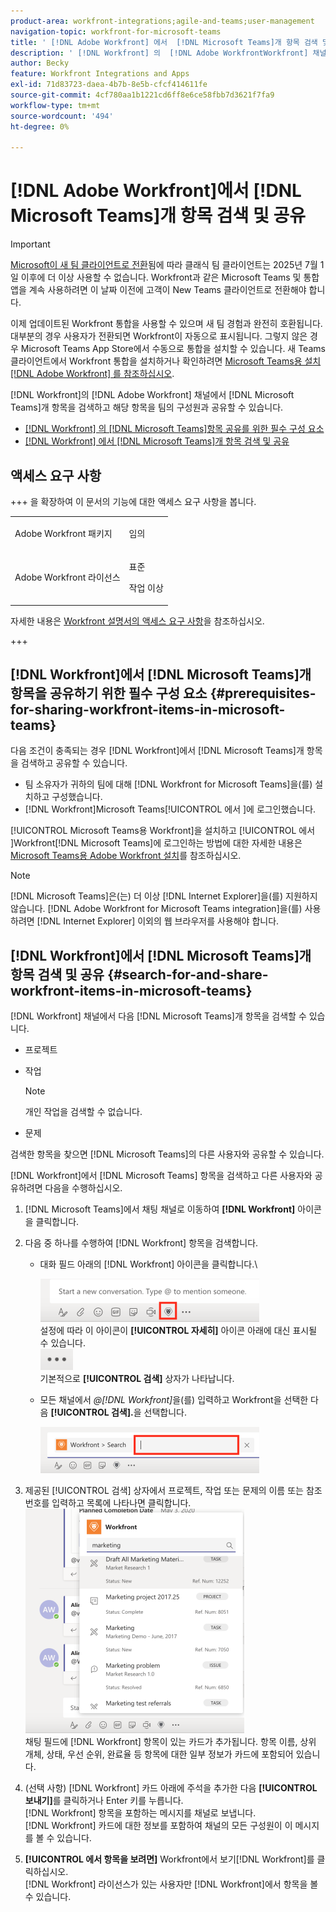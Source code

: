 ```yaml
---
product-area: workfront-integrations;agile-and-teams;user-management
navigation-topic: workfront-for-microsoft-teams
title: ' [!DNL Adobe Workfront] 에서  [!DNL Microsoft Teams]개 항목 검색 및 공유'
description: ' [!DNL Workfront] 의  [!DNL Adobe WorkfrontWorkfront] 채널에서  [!DNL Microsoft Teams] 항목을 검색하고 해당 항목을 팀의 구성원과 공유할 수 있습니다.'
author: Becky
feature: Workfront Integrations and Apps
exl-id: 71d83723-daea-4b7b-8e5b-cfcf414611fe
source-git-commit: 4cf780aa1b1221cd6ff8e6ce58fbb7d3621f7fa9
workflow-type: tm+mt
source-wordcount: '494'
ht-degree: 0%

---
```


# [!DNL Adobe Workfront]에서 [!DNL Microsoft Teams]개 항목 검색 및 공유

>[!IMPORTANT]
>
>[Microsoft이 새 팀 클라이언트로 전환](https://learn.microsoft.com/en-us/microsoftteams/teams-classic-client-end-of-availability)됨에 따라 클래식 팀 클라이언트는 2025년 7월 1일 이후에 더 이상 사용할 수 없습니다. Workfront과 같은 Microsoft Teams 및 통합 앱을 계속 사용하려면 이 날짜 이전에 고객이 New Teams 클라이언트로 전환해야 합니다.
>
>이제 업데이트된 Workfront 통합을 사용할 수 있으며 새 팀 경험과 완전히 호환됩니다. 대부분의 경우 사용자가 전환되면 Workfront이 자동으로 표시됩니다. 그렇지 않은 경우 Microsoft Teams App Store에서 수동으로 통합을 설치할 수 있습니다. 새 Teams 클라이언트에서 Workfront 통합을 설치하거나 확인하려면 [Microsoft Teams용 설치 [!DNL Adobe Workfront] 를 참조하십시오](/help/quicksilver/workfront-integrations-and-apps/using-workfront-with-microsoft-teams/install-workfront-ms-teams.md).

[!DNL Workfront]의 [!DNL Adobe Workfront] 채널에서 [!DNL Microsoft Teams]개 항목을 검색하고 해당 항목을 팀의 구성원과 공유할 수 있습니다.

* [ [!DNL Workfront] 의  [!DNL Microsoft Teams]항목 공유를 위한 필수 구성 요소](#prerequisites-for-sharing-workfront-items-in-microsoft-teams-prerequisites-for-sharing-workfront-items-in-microsoft-teams)
* [ [!DNL Workfront] 에서  [!DNL Microsoft Teams]개 항목 검색 및 공유](#search-for-and-share-adobe-workfront-items-in-microsoft-teams)



## 액세스 요구 사항

+++ 을 확장하여 이 문서의 기능에 대한 액세스 요구 사항을 봅니다.

<table style="table-layout:auto"> 
 <col> 
 <col> 
 <tbody> 
  <tr> 
   <td role="rowheader">Adobe Workfront 패키지</td> 
   <td> <p>임의</p> </td> 
  </tr> 
  <tr> 
   <td role="rowheader">Adobe Workfront 라이선스</td> 
   <td> <p>표준</p>
   <p>작업 이상</p> </td> 
  </tr> 
 </tbody> 
</table>

자세한 내용은 [Workfront 설명서의 액세스 요구 사항](/help/quicksilver/administration-and-setup/add-users/access-levels-and-object-permissions/access-level-requirements-in-documentation.md)을 참조하십시오.

+++

## [!DNL Workfront]에서 [!DNL Microsoft Teams]개 항목을 공유하기 위한 필수 구성 요소 {#prerequisites-for-sharing-workfront-items-in-microsoft-teams}

다음 조건이 충족되는 경우 [!DNL Workfront]에서 [!DNL Microsoft Teams]개 항목을 검색하고 공유할 수 있습니다.

* 팀 소유자가 귀하의 팀에 대해 [!DNL Workfront for Microsoft Teams]을(를) 설치하고 구성했습니다.
* [!DNL Workfront]Microsoft Teams[!UICONTROL 에서 ]에 로그인했습니다.

[!UICONTROL Microsoft Teams용 Workfront]을 설치하고 [!UICONTROL 에서 ]Workfront[!DNL Microsoft Teams]에 로그인하는 방법에 대한 자세한 내용은 [Microsoft Teams용 Adobe Workfront 설치](../../workfront-integrations-and-apps/using-workfront-with-microsoft-teams/install-workfront-ms-teams.md)를 참조하십시오.

>[!NOTE]
>
>[!DNL Microsoft Teams]은(는) 더 이상 [!DNL Internet Explorer]을(를) 지원하지 않습니다. [!DNL Adobe Workfront for Microsoft Teams integration]을(를) 사용하려면 [!DNL Internet Explorer] 이외의 웹 브라우저를 사용해야 합니다.


## [!DNL Workfront]에서 [!DNL Microsoft Teams]개 항목 검색 및 공유 {#search-for-and-share-workfront-items-in-microsoft-teams}

[!DNL Workfront] 채널에서 다음 [!DNL Microsoft Teams]개 항목을 검색할 수 있습니다.

* 프로젝트
* 작업

  >[!NOTE]
  >
  >개인 작업을 검색할 수 없습니다.

* 문제

검색한 항목을 찾으면 [!DNL Microsoft Teams]의 다른 사용자와 공유할 수 있습니다.

[!DNL Workfront]에서 [!DNL Microsoft Teams] 항목을 검색하고 다른 사용자와 공유하려면 다음을 수행하십시오.

1. [!DNL Microsoft Teams]에서 채팅 채널로 이동하여 **[!DNL Workfront]** 아이콘을 클릭합니다.
1. 다음 중 하나를 수행하여 [!DNL Workfront] 항목을 검색합니다.

   * 대화 필드 아래의 [!DNL Workfront] 아이콘을 클릭합니다.\

     ![ms_teams_workfront_pinned_icon_highlight.png](assets/ms-teams-workfront-pinned-icon-highlight-350x69.png)\
      설정에 따라 이 아이콘이 **[!UICONTROL 자세히]** 아이콘 아래에 대신 표시될 수 있습니다.\
      ![more_icon.png](assets/more-icon-52x34.png)\
      기본적으로 **[!UICONTROL 검색]** 상자가 나타납니다.

   * 모든 채널에서 *@[!DNL Workfront]*&#x200B;을(를) 입력하고 Workfront을 선택한 다음 **[!UICONTROL 검색].**&#x200B;을 선택합니다.

     ![ms_teams_search_from_command.png](assets/ms-teams-search-from-command-350x74.png)

1. 제공된 [!UICONTROL 검색] 상자에서 프로젝트, 작업 또는 문제의 이름 또는 참조 번호를 입력하고 목록에 나타나면 클릭합니다.\
   ![ms_teams_search_for_items.png](assets/ms-teams-searching-for-items-350x359.png)\
   채팅 필드에 [!DNL Workfront] 항목이 있는 카드가 추가됩니다. 항목 이름, 상위 개체, 상태, 우선 순위, 완료율 등 항목에 대한 일부 정보가 카드에 포함되어 있습니다.

1. (선택 사항) [!DNL Workfront] 카드 아래에 주석을 추가한 다음 **[!UICONTROL 보내기]**&#x200B;를 클릭하거나 Enter 키를 누릅니다.\
   [!DNL Workfront] 항목을 포함하는 메시지를 채널로 보냅니다.\
   [!DNL Workfront] 카드에 대한 정보를 포함하여 채널의 모든 구성원이 이 메시지를 볼 수 있습니다.

1. **[!UICONTROL 에서 항목을 보려면]** Workfront에서 보기[!DNL Workfront]를 클릭하십시오.\
   [!DNL Workfront] 라이선스가 있는 사용자만 [!DNL Workfront]에서 항목을 볼 수 있습니다.
